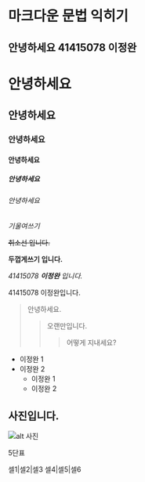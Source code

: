 마크다운 문법 익히기
===
안녕하세요 41415078 이정완
---
# 안녕하세요
## 안녕하세요
### 안녕하세요
#### 안녕하세요
##### 안녕하세요
###### 안녕하세요

_기울여쓰기_

~~취소선 입니다.~~

__두껍게쓰기 입니다.__

*41415078  __이정완__ 입니다.*

41415078 이정완입니다.
> 안녕하세요.
>> 오랜만입니다.
>>> 어떻게 지내세요?

* 이정완 1
* 이정완 2
    * 이정완 1
    * 이정완 2

## 사진입니다.

![alt 사진](https://github.com/jinkyukim-me/markdown_ko/raw/master/img/concrete_building.jpg)


5단표

셀1|셀2|셀3
셀4|셀5|셀6